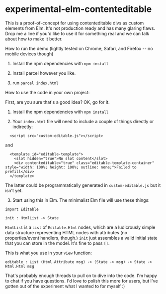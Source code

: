 # experimental-elm-contenteditable

This is a proof-of-concept for using contenteditable divs as custom elements
from Elm.  It's not production ready and has many glaring flaws.  Drop me a
line if you'd like to use it for something real and we can talk about how to
make it better.


How to run the demo (lightly tested on Chrome, Safari, and Firefox -- no mobile devices though)

1. Install the npm dependencies with `npm install`

2. Install parcel however you like.

3. run `parcel index.html`



How to use the code in your own project:

First, are you sure that's a good idea?  OK, go for it.


1. Install the npm dependencies with `npm install`

2. Your `index.html` file will need to include a couple of things directly or indirectly:
```
  <script src="custom-editable.js"></script>
```
and

```
  <template id="editable-template">
    <slot hidden="true">No slot content</slot>
    <div contenteditable="true" class="editable-template-container" style="width: 100%; height: 100%; outline: none;">Failed to prefill</div>
  </template>
```

The latter could be programmatically generated in `custom-editable.js` but it isn't yet.

3.  Start using this in Elm.  The minimalist Elm file will use these things:

```
import Editable
```

```
init : HtmlList -> State
```

`HtmlList` is a `List` of `Editable.Html` nodes, which are a ludicrously
simple data structure representing HTML nodes with attributes (no
properties/event handlers, though.)  `init` just assembles a valid initial
state that you can store in the model.  It's fine to pass `[]`.


This is what you use in your `view` function:

```
editable : List (Html.Attribute msg) -> (State -> msg) -> State -> Html.Html msg
```


That's probably enough threads to pull on to dive into the code.  I'm happy to
chat if you have questions.  I'd love to polish this more for users, but 
I've gotten out of the experiment what I wanted to for myself :)